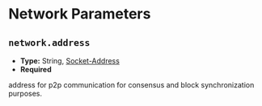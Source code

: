 # Network Parameters

[//]: # 'TODO Explain network module'

## `network.address`

- **Type:** String, [Socket-Address](glossary#type-socket-address)
- **Required**

address for p2p communication for consensus and block synchronization
purposes.
